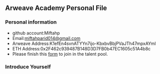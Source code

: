 ## Arweave Academy Personal File

### Personal information

- github account:Miftahp
- Email:miftahparid014@gmail.com
- Arweave Address:K1efEn4svnATYYn7ijo-KbxbvBbjPVaJTh47mpxAYmI
- ETH Address:0x2F462c939487B148D3D7FB0b47EC1605c51A4b8c
- Please finish this [form](https://docs.google.com/forms/d/e/1FAIpQLSfWA5fIIcBgmRppm3jNz5vmf9Mai_QMVil-2pO4r7YKn_Zhtw/viewform?usp=sf_link) to join in the talent pool.

### Introduce Yourself
